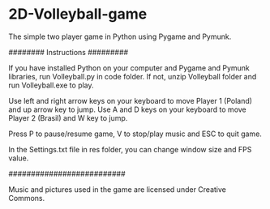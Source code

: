 # 2D-Volleyball-game
The simple two player game in Python using Pygame and Pymunk.

######## Instructions #########

If you have installed Python on your computer and Pygame and Pymunk libraries, run Volleyball.py in code folder.
If not, unzip Volleyball folder and run Volleyball.exe to play.

Use left and right arrow keys on your keyboard to move Player 1 (Poland) and up arrow key to jump.
Use A and D keys on your keyboard to move Player 2 (Brasil) and W key to jump.

Press P to pause/resume game, V to stop/play music and ESC to quit game.

In the Settings.txt file in res folder, you can change window size and FPS value.

##########################

Music and pictures used in the game are licensed under Creative Commons.
